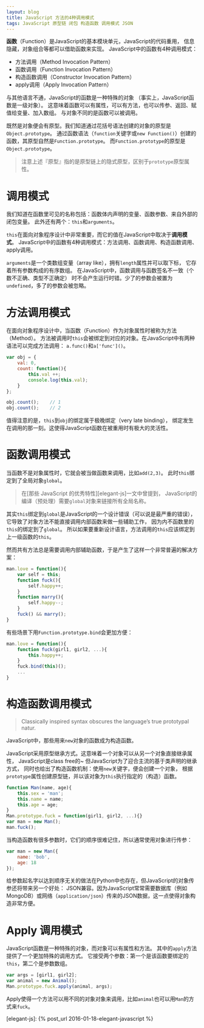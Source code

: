 ```yaml
---
layout: blog
title: JavaScript 方法的4种调用模式
tags: JavaScript 原型链 闭包 构造函数 调用模式 JSON
---
```


**函数**（Function）是JavaScript的基本模块单元，JavaScript的代码重用，
信息隐藏，对象组合等都可以借助函数来实现。
JavaScript中的函数有4种调用模式：

* 方法调用（Method Invocation Pattern）
* 函数调用（Function Invocation Pattern）
* 构造函数调用（Constructor Invocation Pattern）
* apply调用（Apply Invocation Pattern）

与其他语言不通，JavaScript的函数是一种特殊的对象
（事实上，JavaScript函数是一级对象）。
这意味着函数可以有属性，可以有方法，也可以传参、返回、赋值给变量、加入数组。
与对象不同的是函数可以被调用。

既然是对象便会有原型。我们知道通过花括号语法创建的对象的原型是`Object.prototype`。
通过函数语法（`function`关键字或`new Function()`）创建的函数，其原型自然是`Function.prototype`。
而`Function.prototype`的原型是`Object.prototype`。

> 注意上述『原型』指的是原型链上的隐式原型，区别于`prototype`原型属性。

<!--more-->

# 调用模式

我们知道在函数里可见的名称包括：函数体内声明的变量、函数参数、来自外部的闭包变量。
此外还有两个：`this`和`arguments`。

`this`在面向对象程序设计中非常重要，而它的值在JavaScript中取决于**调用模式**。
JavaScript中的函数有4种调用模式：方法调用、函数调用、构造函数调用、apply调用。

`arguments`是一个类数组变量（array like），拥有`length`属性并可以取下标，
它存着所有参数构成的有序数组。
在JavaScript中，函数调用与函数签名不一致（个数不正确、类型不正确定）
时不会产生运行时错。少了的参数会被置为`undefined`，多了的参数会被忽略。

# 方法调用模式

在面向对象程序设计中，当函数（Function）作为对象属性时被称为方法（Method）。
方法被调用时`this`会被绑定到对应的对象。在JavaScript中有两种语法可以完成方法调用：
`a.func()`和`a['func']()`。

```javascript
var obj = {
    val: 0,
    count: function(){
        this.val ++;
        console.log(this.val);
    }
};

obj.count();    // 1
obj.count();    // 2
```

值得注意的是，`this`到`obj`的绑定属于极晚绑定（very late binding），
绑定发生在调用的那一刻。这使得JavaScript函数在被重用时有极大的灵活性。

# 函数调用模式

当函数不是对象属性时，它就会被当做函数来调用，比如`add(2,3)`。
此时`this`绑定到了全局对象`global`。

> 在[那些 JavaScript 的优秀特性][elegant-js]一文中曾提到，
> JavaScript的编译（预处理）需要`global`对象来链接所有全局名称。

其实`this`绑定到`global`是JavaScript的一个设计错误（可以说是最严重的错误），
它导致了对象方法不能直接调用内部函数来做一些辅助工作，
因为内不函数里的`this`的绑定到了`global`。
所以如果要重新设计语言，方法调用的`this`应该绑定到上一级函数的`this`。

然而共有方法总是需要调用内部辅助函数，于是产生了这样一个非常普遍的解决方案：

```javascript
man.love = function(){
    var self = this;
    function fuck(){
        self.happy++;
    }
    function marry(){
        self.happy--;
    }
    fuck() && marry();
}
```

有些场景下用`Function.prototype.bind`会更加方便：

```javascript
man.love = function(){
    function fuck(girl1, girl2, ...){
        this.happy++;
    }
    fuck.bind(this)();
    ...
}
```

# 构造函数调用模式

> Classically inspired syntax obscures the language’s true prototypal natur.

JavaScript中，那些用来`new`对象的函数成为构造函数。

JavaScript采用原型继承方式。这意味着一个对象可以从另一个对象直接继承属性，
JavaScript是class free的~ 但JavaScript为了迎合主流的基于类声明的继承方式，
同时也给出了构造函数机制：使用`new`关键字，便会创建一个对象，
根据`prototype`属性创建原型链，并以该对象为`this`执行指定的（构造）函数。

```javascript
function Man(name, age){
    this.sex = 'man';
    this.name = name;
    this.age = age;
}
Man.prototype.fuck = function(girl1, girl2, ...){}
var man = new Man();
man.fuck();
```

当构造函数有很多参数时，它们的顺序很难记住，所以通常使用对象进行传参：

```javascript
var man = new Man({
    name: 'bob',
    age: 18
});
```

给参数起名字以达到顺序无关的做法在Python中也存在，但JavaScript的对象传参还将带来另一个好处：
JSON兼容。因为JavaScript常常需要数据库（例如MongoDB）或网络（`application/json`）传来的JSON数据，这一点使得对象构造非常方便。

# Apply 调用模式

JavaScript函数是一种特殊的对象，而对象可以有属性和方法。
其中的`apply`方法提供了一个更加特殊的调用方式。
它接受两个参数：第一个是该函数要绑定的`this`，第二个是参数数组。

```javascript
var args = [girl1, girl2];
var animal = new Animal();
Man.prototype.fuck.apply(animal, args);
```

Apply使得一个方法可以用不同的对象对象来调用，比如`animal`也可以用`Man`的方式来`fuck`。

[elegant-js]: {% post_url 2016-01-18-elegant-javascript %}


